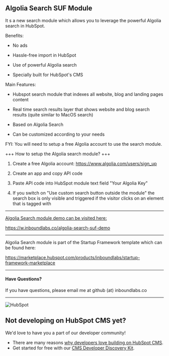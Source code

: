 ## Algolia Search SUF Module

It s a new search module which allows you to leverage the powerful Algolia search in HubSpot.

Benefits:

- No ads

- Hassle-free import in HubSpot

- Use of powerful Algolia search

- Specially built for HubSpot's CMS

Main Features:

- Hubspot search module that indexes all website, blog and landing pages content

- Real time search results layer that shows website and blog search results (quite similar to MacOS search)

- Based on Algolia Search

- Can be customized according to your needs

FYI: You will need to setup a free Algolia account to use the search module.

+++ How to setup the Algolia search module? +++

1. Create a free Algolia account: https://www.algolia.com/users/sign_up

2. Create an app and copy API code

3. Paste API code into HubSpot module text field "Your Algolia Key"

4. If you switch on "Use custom search button outside the module" the search box is only visible and triggered if the visitor clicks on an element that is tagged with <a href=#show-search>

---

Algolia Search module demo can be visited here:

https://w.inboundlabs.co/algolia-search-suf-demo

---

Algolia Search module is part of the Startup Framework template which can be found here:

https://marketplace.hubspot.com/products/inboundlabs/startup-framework-marketplace

---

#### Have Questions?
If you have questions, please email me at github (at) inboundlabs.co 

---
![HubSpot](https://cdn2.hubspot.net/hubfs/327485/HubSpot%20Wordmark%20-%20Full%20Color.png "HubSpot")
## Not developing on HubSpot CMS yet?
We'd love to have you a part of our developer community!
  -  There are many reasons [why developers love building on HubSpot CMS](https://designers.hubspot.com/web-developers-love-hubspot-cms "Why develop on HubSpot CMS?").
  -  Get started for free with our [CMS Developer Discovery Kit](https://designers.hubspot.com/discoverykit "Get started building on HubSpot for free!"). 

